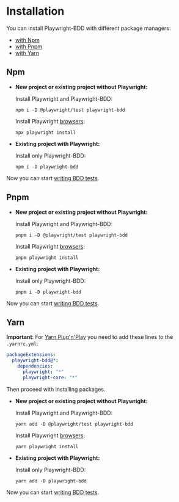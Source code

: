 # Installation

You can install Playwright-BDD with different package managers:

- [with Npm](#npm)
- [with Pnpm](#pnpm)
- [with Yarn](#yarn)

## Npm

- **New project or existing project without Playwright:**

    Install Playwright and Playwright-BDD:
    ```
    npm i -D @playwright/test playwright-bdd 
    ```

    Install Playwright [browsers](https://playwright.dev/docs/browsers):
    ```
    npx playwright install
    ```

- **Existing project with Playwright:**

    Install only Playwright-BDD:
    ```
    npm i -D playwright-bdd 
    ```

Now you can start [writing BDD tests](getting-started/write-first-test.md).

## Pnpm

- **New project or existing project without Playwright:**

    Install Playwright and Playwright-BDD:
    ```
    pnpm i -D @playwright/test playwright-bdd 
    ```

    Install Playwright [browsers](https://playwright.dev/docs/browsers):
    ```
    pnpm playwright install
    ```

- **Existing project with Playwright:**

    Install only Playwright-BDD:
    ```
    pnpm i -D playwright-bdd 
    ```

Now you can start [writing BDD tests](getting-started/write-first-test.md).

## Yarn

**Important**: For [Yarn Plug'n'Play](https://yarnpkg.com/features/pnp) you need to add these lines to the `.yarnrc.yml`:

```yml
packageExtensions: 
  playwright-bdd@*: 
    dependencies: 
      playwright: "*"
      playwright-core: "*"
```

Then proceed with installing packages.

- **New project or existing project without Playwright:**

    Install Playwright and Playwright-BDD:
    ```
    yarn add -D @playwright/test playwright-bdd 
    ```

    Install Playwright [browsers](https://playwright.dev/docs/browsers):
    ```
    yarn playwright install
    ```

- **Existing project with Playwright:**

    Install only Playwright-BDD:
    ```
    yarn add -D playwright-bdd 
    ```

Now you can start [writing BDD tests](getting-started/write-first-test.md).
